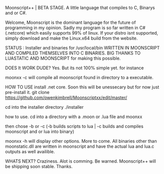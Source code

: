 Moonscript++ | BETA STAGE. A little language that compiles to C, Binarys and or C#.

Welcome, Moonscript is the dominant language for the future of programming in my opinion. Sadly my program is so far written in C#(.netcore) which easily supports 99% of linux. If your distro isnt supported, simply download and make the Linux.x64 build from the website. 

STATUS :
Installer and binaries for /usr/local/bin WRITTEN IN MOONSCRIPT AND COMPILED THEMSELVES INTO C BINARIES. BIG THANKS TO LUASTATIC AND MOONSCRIPT for making this possible.

DOES It WORK DUDE? Yes. But its not 100% simple yet. for instance

moonxx -c will compile all moonscript found in directory to a executable.


HOW TO USE
install .net core. Soon this will be unessecary but for now just pre-install it.
git clone https://github.com/owenkimbrell/Moonscriptxx/edit/master/

cd into the installer directory
./installer

how to use. cd into a directory with a .moon or .lua file and
moonxx

then chose -b or -c (-b builds scripts to lua | -c builds and compiles moonscript and or lua into binary)

moonxx
-h 
will display other options. More to come. All binaries other than moonstatic.dll are written in moonscript and have the actual lua and lua.c outputs as well availible. 

WHATS NEXT? Craziness. Alot is comming. Be warned. Moonscript++ will be shipping soon stable. Thanks.
